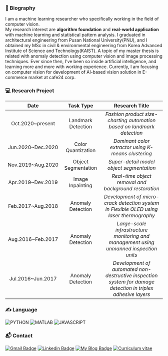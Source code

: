 ### :wave: Biography
I am a machine learning researcher who specifically working in the field of computer vision.  
My research interest are **algorithm foundation** and **real-world application** with machine learning and statistical pattern analysis. I graduated in architectural engineering from Pusan National University(PNU), and I obtained my MSc in civil & environmental engineering from Korea Advanced Institute of Science and Technology(KAIST). A topic of my master thesis is related with anomaly detection using computer vision and image processing techniques. Ever since then, I've been so inside  artificial intelligence, and learning more and more with working experience. 
Currently, I am focusing on computer vision for development of AI-based vision solution in E-commerce market at cafe24 corp. 

### :computer: Research Project
|**Date** | **Task Type** | **Research Title** |
|:------:|:-:|:-:|
| Oct.2020~present | Landmark Detection | *Fashion product size-charting automation based on landmark detection* |
| Jun.2020~Dec.2020 | Color Quantization | *Dominant color extractor using K-means clustering* |
| Nov.2019~Aug.2020 | Object Segmentation | *Super-detail model object segmentation* |
| Apr.2019~Dev.2019 | Image Inpainting | *Real-time object removal and background restoration* |
| Feb.2017~Aug.2018 | Anomaly Detection | *Development of micro-crack detection system in Flexible OLED using laser thermography* |
| Aug.2016~Feb.2017 | Anomaly Detection | *Large-scale infrastructure monitoring and management using unmanned inspection units* |
| Jul.2016~Jun.2017 | Anomaly Detection | *Development of automated non-destructive inspection system for damage detection in triplex adhesive layers* |


### :writing_hand: Language
![PYTHON](https://img.shields.io/badge/python-advanced-blue?style=plastic&logo=python&logoColor=white)  ![MATLAB](https://img.shields.io/badge/matlab-advanced-yellow?style=plastic&logo=mathworks&logoColor=white) ![JAVASCRIPT](https://img.shields.io/badge/javascript,HTML,CSS-intermediate-brightgreen?style=plastic&logo=javascript&logoColor=white) 

### :mailbox_with_mail: Contact
[![Gmail Badge](https://img.shields.io/badge/Gmail-d14836?style=flat-square&logo=Gmail&logoColor=white&link=mailto:harimkang4422@gmail.com)](mailto:pjh5672.dev@gmail.com) [![Linkedin Badge](https://img.shields.io/badge/-LinkedIn-blue?style=flat-square&logo=Linkedin&logoColor=white&link=https://www.linkedin.com/in/jiho-park-9a5595163)](https://www.linkedin.com/in/jiho-park-9a5595163) [![My Blog Badge](http://img.shields.io/badge/My%20Blog-important?style=flat-square&logo=github&link=https://big-dream-world.tistory.com)](https://big-dream-world.tistory.com) [![Curriculum vitae](http://img.shields.io/badge/Curriculum%20Vitae-blueviolet?style=flat-square&logo=github&link=https://big-dream-world.tistory.com)](https://drive.google.com/file/d/1VDHg8mK9uvVRnKOcxMv7EqzrO4LMHETP/view?usp=sharing)

